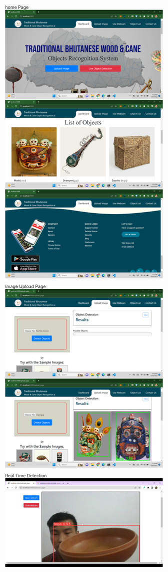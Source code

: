 home Page
![Upload Page](readme_images/home1.png)
![Upload Page](readme_images/home2.png)
![Upload Page](readme_images/home3.png)

Image Upload Page
![Upload Page](readme_images/upload.png)
![Upload Page](readme_images/upload1.png)

Real Time Detection
![Upload Page](readme_images/webcam.png)